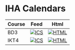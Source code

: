 # IHA Calendars


Course | Feed | Html
-------|------|-----
BD3 | [![ICS](https://img.shields.io/badge/ICS-view-green.svg)](http://icalx.com/public/KalleDK/BD3.ics) | [![HTML](https://img.shields.io/badge/HTML-view-green.svg)](http://cdn.instantcal.com/cvj.html?id=cv_nav5&file=http%3A%2F%2Ficalx.com%2Fpublic%2FKalleDK%2FBD3.ics&theme=RE&ccolor=%23ffffc0&dims=1&gtype=cv_daygrid&gcloseable=0&gnavigable=1&gperiod=day5&itype=cv_simpleevent&width=800)
IKT4 | [![ICS](https://img.shields.io/badge/ICS-view-green.svg)](http://icalx.com/public/KalleDK/IKT4.ics) | [![HTML](https://img.shields.io/badge/HTML-view-green.svg)](http://cdn.instantcal.com/cvj.html?id=cv_nav5&file=http%3A%2F%2Ficalx.com%2Fpublic%2FKalleDK%2FIKT4.ics&theme=RE&ccolor=%23ffffc0&dims=1&gtype=cv_daygrid&gcloseable=0&gnavigable=1&gperiod=day5&itype=cv_simpleevent&width=800)
